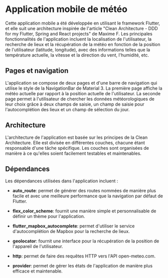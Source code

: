 # Application mobile de météo

Cette application mobile a été développée en utilisant le framework Flutter, et elle suit une architecture inspirée de l'article "Clean Architecture - DDD for my Flutter, Spring and React projects" de Maxime F. Les principales fonctionnalités de l'application incluent la localisation de l'utilisateur, la recherche de lieux et la récupération de la météo en fonction de la position de l'utilisateur (latitude, longitude), avec des informations telles que la température actuelle, la vitesse et la direction du vent, l'humidité, etc.

## Pages et navigation

L'application se compose de deux pages et d'une barre de navigation qui utilise le style de la NavigationBar de Material 3. La première page affiche la météo actuelle par rapport à la position actuelle de l'utilisateur. La seconde page permet à l'utilisateur de chercher les données météorologiques de leur choix grâce à deux champs de saisie, un champ de saisie pour l'autocomplétion des lieux et un champ de sélection du jour.

## Architecture

L'architecture de l'application est basée sur les principes de la Clean Architecture. Elle est divisée en différentes couches, chacune étant responsable d'une tâche spécifique. Les couches sont organisées de manière à ce qu'elles soient facilement testables et maintenables.

## Dépendances

Les dépendances utilisées dans l'application incluent :

- **auto_route**: permet de générer des routes nommées de manière plus facile et avec une meilleure performance que la navigation par défaut de Flutter.

- **flex_color_scheme**: fournit une manière simple et personnalisable de définir un thème pour l'application.

- **flutter_mapbox_autocomplete**: permet d'utiliser le service d'autocomplétion de Mapbox pour la recherche de lieux.

- **geolocator**: fournit une interface pour la récupération de la position de l'appareil de l'utilisateur.

- **http**: permet de faire des requêtes HTTP vers l'API open-meteo.com.

- **provider**: permet de gérer les états de l'application de manière plus efficace et maintenable.
